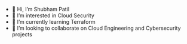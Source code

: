 - 👋 Hi, I’m Shubham Patil  
- 👀 I’m interested in Cloud Security
- 🌱 I’m currently learning Terraform  
- 💞️ I’m looking to collaborate on Cloud Engineering and Cybersecurity projects


<!---
shubhampatil0009/shubhampatil0009 is a ✨ special ✨ repository because its `README.md` (this file) appears on your GitHub profile.
You can click the Preview link to take a look at your changes.
--->
